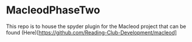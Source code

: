 # MacleodPhaseTwo

This repo is to house the spyder plugin for the Macleod project that can be found (Here)[https://github.com/Reading-Club-Development/macleod]
